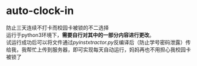 # auto-clock-in
防止三天连续不打卡而校园卡被锁的不二选择  
运行于python3环境下，**需要自行对其中的一部分内容进行更改**。  
试运行成功后可以将文件通过*pyinstxtractor.py*反编译后（防止学号密码泄露）传给我，我帮忙上传到服务器，即可实现每天自动运行，妈妈再也不用担心我校园卡被锁了
